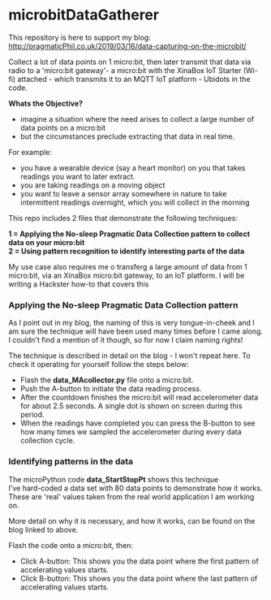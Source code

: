 # microbitDataGatherer
This repository is here to support my blog:  http://pragmaticPhil.co.uk/2019/03/16/data-capturing-on-the-microbit/

Collect a lot of data points on 1 micro:bit, then later transmit that data via radio to a 'micro:bit gateway'- a micro:bit with the XinaBox IoT Starter (Wi-fi) attached - which transmits it to an MQTT IoT platform - Ubidots in the code.

<b>Whats the Objective?</b></br>
<ul>  
<li>imagine a situation where the need arises to collect a large number of data points on a micro:bit</li>
<li>but the circumstances preclude extracting that data in real time.</li>
</ul>
For example:</br>
<ul>
<li>you have a wearable device (say a heart monitor) on you that takes readings you want to later extract.</li>
<li>you are taking readings on a moving object</li>
<li>you want to leave a sensor array somewhere in nature to take intermittent readings overnight, which you will collect in the morning</li>
</ul>

This repo includes 2 files that demonstrate the following techniques:

<b> 1 = Applying the No-sleep Pragmatic Data Collection pattern to collect data on your micro:bit</b></br>
<b> 2 = Using pattern recognition to identify interesting parts of the data</b></br>

My use case also requires me o transferg a large amount of data from 1 micro:bit, via an XinaBox micro:bit gateway, to an IoT platform.  I will be writing a Hackster how-to that covers this</b></br>


<h3>Applying the No-sleep Pragmatic Data Collection pattern</h3>
As I point out in my blog, the naming of this is very tongue-in-cheek and I am sure the technique will have been used many times before I came along.  I couldn't find a mention of it though, so for now I claim naming rights!</br>

The technique is described in detail on the blog - I won't repeat here.  To check it operating for yourself follow the steps below: </br>
<ul>
<li>Flash the <b>data_MAcollector.py</b> file onto a micro:bit.</li>
<li>Push the A-button to initiate the data reading process.</li>
<li>After the countdown finishes the micro:bit will read accelerometer data for about 2.5 seconds.  A single dot is shown on screen during this period.</li>
<li>When the readings have completed you can press the B-button to see how many times we sampled the accelerometer during every data collection cycle.</li>
</ul>

<h3>Identifying patterns in the data</h3>

The microPython code <b>data_StartStopPt</b> shows this technique </br>
I've hard-coded a data set with 80 data points to demonstrate how it works.  These are 'real' values taken from the real world application I am working on. </br>

More detail on why it is necessary, and how it works, can be found on the blog linked to above.

Flash the code onto a micro:bit, then:
<ul>
<li>Click A-button:  This shows you the data point where the first pattern of accelerating values starts.</li>
<li>Click B-button:  This shows you the data point where the last pattern of accelerating values starts.</li>  
</ul>

